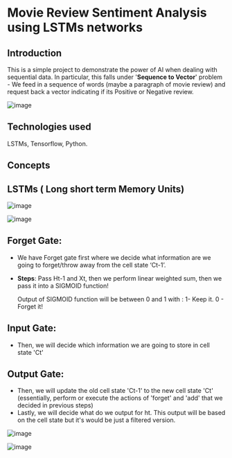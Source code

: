 # Movie Review Sentiment Analysis using LSTMs networks

## Introduction
This is a simple project to demonstrate the power of AI when dealing with sequential data. In particular, this falls under '**Sequence to Vector**' problem - We feed in a sequence of words (maybe a paragraph of movie review) and request back a vector indicating if its Positive or Negative review.

![image](https://user-images.githubusercontent.com/93938450/166919216-1a81c892-b9f5-4f95-ae1e-e7aeccd21cc2.png)

## Technologies used
LSTMs, Tensorflow, Python.

## Concepts
## LSTMs ( Long short term Memory Units)
![image](https://user-images.githubusercontent.com/93938450/166941179-8ace3f56-9d63-4c87-91d5-2664706423f4.png)

![image](https://user-images.githubusercontent.com/93938450/166942183-af7d42a1-50a5-4fcf-9f41-bb5d5ddec59d.png)

## Forget Gate:
- We have Forget gate first where we decide what information are we going to forget/throw away from the cell state ‘Ct-1’. 
- **Steps**: 
  Pass Ht-1 and Xt, then we perform linear weighted sum, then we pass it into a SIGMOID function!

  Output of SIGMOID function will be between 0 and 1 with :
  1- Keep it.
  0 - Forget it!

## Input Gate:
- Then, we will decide which information we are going to store in cell state 'Ct'

## Output Gate:
- Then, we will update the old cell state 'Ct-1' to the new cell state 'Ct' (essentially, perform or execute the actions of 'forget' and 'add' that we decided in previous steps)
- Lastly, we will decide what do we output for ht. This output will be based on the cell state but it's would be just a filtered version.



![image](https://user-images.githubusercontent.com/93938450/166940217-b169a11f-7b61-42ae-8551-d128b13b51ff.png)   

![image](https://user-images.githubusercontent.com/93938450/166940703-7912c949-e259-4558-856f-811c447b4d78.png)


